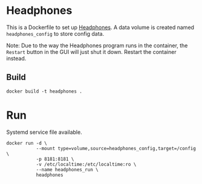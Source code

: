 # Headphones

This is a Dockerfile to set up [Headphones][1]. A data volume is created named
`headphones_config` to store config data.

Note: Due to the way the Headphones program runs in the container, the
`Restart` button in the GUI will just shut it down. Restart the container
instead.

## Build

    docker build -t headphones .

# Run

Systemd service file available.

    docker run -d \
               --mount type=volume,source=headphones_config,target=/config \
               -p 8181:8181 \
               -v /etc/localtime:/etc/localtime:ro \
               --name headphones_run \
               headphones


[1]: https://github.com/rembo10/headphones "Headphones"
